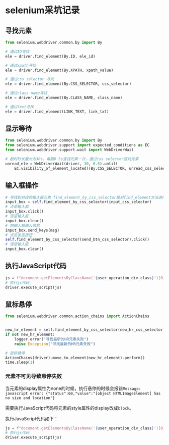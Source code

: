 # selenium采坑记录

## 寻找元素

```python
from selenium.webdriver.common.by import By

# 通过ID寻找
ele = driver.find_element(By.ID, ele_id)

# 通过xpath寻找
ele = driver.find_element(By.XPATH, xpath_value)

# 通过css selector 寻找
ele = driver.find_element(By.CSS_SELECTOR, css_selector)

# 通过class name寻找
ele = driver.find_element(By.CLASS_NAME, class_name)

# 通过text寻找
ele = driver.find_element(LINK_TEXT, link_txt)

```

## 显示等待

```python
from selenium.webdriver.common.by import By
from selenium.webdriver.support import expected_conditions as EC
from selenium.webdriver.support.wait import WebDriverWait

# 超时时长最大为30s，每隔0.5s查找元素一次，通过css selector查找元素
unread_ele = WebDriverWait(driver, 30, 0.5).until(
    EC.visibility_of_element_located((By.CSS_SELECTOR, unread_css_selector))

```

## 输入框操作

```python
# 寻找到对应的输入框元素 find_element_by_css_selector是对find_element方法进行了封装
input_box = self.find_element_by_css_selector(input_css_selector)
# 点击输入框
input_box.click()
# 清空输入框
input_box.clear()
# 向输入框输入信息
input_box.send_keys(msg)
# 点击发送按钮
self.find_element_by_css_selector(send_btn_css_selector).click()
# 清空输入框
input_box.clear()

```
## 执行JavaScript代码

```python
js = f"document.getElementsByClassName('{user_operation_div_class}')[0].style.display='block'"
# 执行js代码
driver.execute_script(js)
```


## 鼠标悬停

```python
from selenium.webdriver.common.action_chains import ActionChains


new_hr_element = self.find_element_by_css_selector(new_hr_css_selector)
if not new_hr_element:
    logger.error("寻找最新的HR元素失败")
    raise Exception("寻找最新的HR元素失败")

# 鼠标悬停
ActionChains(driver).move_to_element(new_hr_element).perform()
time.sleep(1)
```
### 元素不可见导致悬停失败

当元素的display属性为none的时候，执行悬停的时候会报错`Message: javascript error: {"status":60,"value":"[object HTMLImageElement] has no size and location"}`

需要执行JavaScript代码将元素的style属性的display改成`block`。

执行JavaScript代码如下：

```python
js = f"document.getElementsByClassName('{user_operation_div_class}')[0].style.display='block'"
# 执行js代码
driver.execute_script(js)
```


